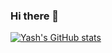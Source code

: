 ### Hi there 👋

<!--
**yash-189/yash-189** is a ✨ _special_ ✨ repository because its `README.md` (this file) appears on your GitHub profile.

Here are some ideas to get you started:

- 🔭 I’m currently working on ...
- 🌱 I’m currently learning ...
- 👯 I’m looking to collaborate on ...
- 🤔 I’m looking for help with ...
- 💬 Ask me about ...
- 📫 How to reach me: ...
- 😄 Pronouns: ...
- ⚡ Fun fact: ...
-->


[![Yash's GitHub stats](https://github-readme-stats.vercel.app/api?username=yash-189&hide=contribs,prs,stars)](https://github.com/yash-189/github-readme-stats)
